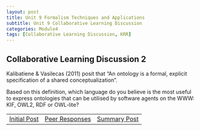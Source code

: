 ```yaml
---
layout: post
title: Unit 9 Formalism Techniques and Applications
subtitle: Unit 9 Collaborative Learning Discussion
categories: Module4
tags: [Collaborative Learning Discussion, KRR]
---
```

<html lang="en">



<body>


<h2>Collaborative Learning Discussion 2 </h2>
<p>Kalibatiene & Vasilecas (2011) posit that “An ontology is a formal, explicit specification of a shared conceptualization”.</p>
<p>Based on this definition, which language do you believe is the most useful to express ontologies that can be utilised by software agents on the WWW: KIF, OWL2, RDF or OWL-lite?</p>



<table>
    <tr>
      <td> <a href="../../../../artefacts/KRR-Unit09-InitialPost.pdf" target="_blank" class="button large">Initial Post</a></td> 
       <td> <a href="../../../../artefacts/KRR-Unit09-Peer_Response.pdf" target="_blank" class="button large">Peer Responses</a></td> 
       <td> <a href="../../../../artefacts/KRR-Unit09-SummaryPost.pdf" target="_blank" class="button large">Summary Post</a></td> 
    </tr>
</table>
</body>

</html>

